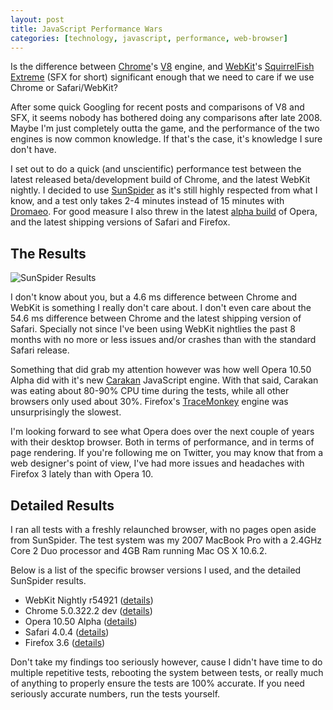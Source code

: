 ```yaml
---
layout: post
title: JavaScript Performance Wars
categories: [technology, javascript, performance, web-browser]
---
```


Is the difference between [Chrome][]'s [V8][] engine, and [WebKit][]'s [SquirrelFish Extreme][sfx] (SFX for short) significant enough that we need to care if we use Chrome or Safari/WebKit?

After some quick Googling for recent posts and comparisons of V8 and SFX, it seems nobody has bothered doing any comparisons after late 2008. Maybe I'm just completely outta the game, and the performance of the two engines is now common knowledge. If that's the case, it's knowledge I sure don't have.

I set out to do a quick (and unscientific) performance test between the latest released beta/development build of Chrome, and the latest WebKit nightly. I decided to use [SunSpider][] as it's still highly respected from what I know, and a test only takes 2-4 minutes instead of 15 minutes with [Dromaeo][]. For good measure I also threw in the latest [alpha build][opera] of Opera, and the latest shipping versions of Safari and Firefox.

## The Results

<p class="thumbs">
    <img src="http://files.jimeh.me/.blog/javascript_wars-20100219-195711.png" alt="SunSpider Results" />
</p>

I don't know about you, but a 4.6 ms difference between Chrome and WebKit is something I really don't care about. I don't even care about the 54.6 ms difference between Chrome and the latest shipping version of Safari. Specially not since I've been using WebKit nightlies the past 8 months with no more or less issues and/or crashes than with the standard Safari release.

Something that did grab my attention however was how well Opera 10.50 Alpha did with it's new [Carakan][] JavaScript engine. With that said, Carakan was eating about 80-90% CPU time during the tests, while all other browsers only used about 30%. Firefox's [TraceMonkey][] engine was unsurprisingly the slowest.

I'm looking forward to see what Opera does over the next couple of years with their desktop browser. Both in terms of performance, and in terms of page rendering. If you're following me on Twitter, you may know that from a web designer's point of view, I've had more issues and headaches with Firefox 3 lately than with Opera 10.

## Detailed Results

I ran all tests with a freshly relaunched browser, with no pages open aside from SunSpider. The test system was my 2007 MacBook Pro with a 2.4GHz Core 2 Duo processor and 4GB Ram running Mac OS X 10.6.2.

Below is a list of the specific browser versions I used, and the detailed SunSpider results.

* WebKit Nightly r54921 ([details][webkit-results])
* Chrome 5.0.322.2 dev ([details][chrome-results])
* Opera 10.50 Alpha ([details][operaa-results])
* Safari 4.0.4 ([details][safari-results])
* Firefox 3.6 ([details][firefox-results])

Don't take my findings too seriously however, cause I didn't have time to do multiple repetitive tests, rebooting the system between tests, or really much of anything to properly ensure the tests are 100% accurate. If you need seriously accurate numbers, run the tests yourself.


[v8]: http://code.google.com/p/v8/
[sfx]: http://webkit.org/blog/214/introducing-squirrelfish-extreme/
[carakan]: http://my.opera.com/core/blog/2009/12/22/carakan-revisited
[tracemonkey]: https://wiki.mozilla.org/JavaScript:TraceMonkey
[chrome]: http://www.google.com/chrome
[webkit]: http://nightly.webkit.org/
[sunspider]: http://www2.webkit.org/perf/sunspider-0.9/sunspider.html
[dromaeo]: http://dromaeo.com/
[opera]: http://my.opera.com/desktopteam/blog/2010/02/11/windows-beta-released-and-more

[webkit-results]: http://www2.webkit.org/perf/sunspider-0.9/sunspider-results.html?%7B%223d-cube%22:%5B19,19,19,18,18%5D,%223d-morph%22:%5B23,23,23,23,23%5D,%223d-raytrace%22:%5B20,20,20,18,18%5D,%22access-binary-trees%22:%5B6,6,5,5,8%5D,%22access-fannkuch%22:%5B21,20,20,20,20%5D,%22access-nbody%22:%5B17,16,15,15,15%5D,%22access-nsieve%22:%5B9,8,7,7,7%5D,%22bitops-3bit-bits-in-byte%22:%5B6,5,5,5,5%5D,%22bitops-bits-in-byte%22:%5B8,8,8,8,8%5D,%22bitops-bitwise-and%22:%5B5,6,5,7,8%5D,%22bitops-nsieve-bits%22:%5B13,15,11,11,11%5D,%22controlflow-recursive%22:%5B5,4,5,5,5%5D,%22crypto-aes%22:%5B15,14,15,14,14%5D,%22crypto-md5%22:%5B7,7,7,7,7%5D,%22crypto-sha1%22:%5B6,7,6,7,6%5D,%22date-format-tofte%22:%5B26,25,25,25,24%5D,%22date-format-xparb%22:%5B24,23,24,23,23%5D,%22math-cordic%22:%5B16,16,16,16,16%5D,%22math-partial-sums%22:%5B24,24,22,23,23%5D,%22math-spectral-norm%22:%5B9,9,10,9,8%5D,%22regexp-dna%22:%5B29,21,22,22,22%5D,%22string-base64%22:%5B19,17,17,18,19%5D,%22string-fasta%22:%5B18,26,26,30,27%5D,%22string-tagcloud%22:%5B38,36,36,36,36%5D,%22string-unpack-code%22:%5B56,56,55,54,55%5D,%22string-validate-input%22:%5B23,25,24,24,23%5D%7D
[chrome-results]: http://www2.webkit.org/perf/sunspider-0.9/sunspider-results.html?%7B%223d-cube%22:%5B34,25,31,22,21%5D,%223d-morph%22:%5B26,23,24,41,24%5D,%223d-raytrace%22:%5B21,19,17,33,21%5D,%22access-binary-trees%22:%5B2,2,2,7,2%5D,%22access-fannkuch%22:%5B16,14,15,18,16%5D,%22access-nbody%22:%5B19,18,18,20,18%5D,%22access-nsieve%22:%5B4,4,4,5,5%5D,%22bitops-3bit-bits-in-byte%22:%5B2,3,3,3,4%5D,%22bitops-bits-in-byte%22:%5B9,8,9,14,10%5D,%22bitops-bitwise-and%22:%5B9,9,9,9,10%5D,%22bitops-nsieve-bits%22:%5B10,13,11,16,11%5D,%22controlflow-recursive%22:%5B2,6,3,4,3%5D,%22crypto-aes%22:%5B9,11,10,19,10%5D,%22crypto-md5%22:%5B9,9,9,9,8%5D,%22crypto-sha1%22:%5B8,8,9,9,8%5D,%22date-format-tofte%22:%5B24,22,23,60,21%5D,%22date-format-xparb%22:%5B22,23,23,22,23%5D,%22math-cordic%22:%5B21,14,15,20,14%5D,%22math-partial-sums%22:%5B23,24,26,33,24%5D,%22math-spectral-norm%22:%5B8,7,10,10,8%5D,%22regexp-dna%22:%5B21,20,22,22,23%5D,%22string-base64%22:%5B14,13,14,20,14%5D,%22string-fasta%22:%5B17,20,17,21,17%5D,%22string-tagcloud%22:%5B41,40,39,54,39%5D,%22string-unpack-code%22:%5B49,49,51,52,47%5D,%22string-validate-input%22:%5B21,20,22,21,22%5D%7D
[operaa-results]: http://www2.webkit.org/perf/sunspider-0.9/sunspider-results.html?%7B%223d-cube%22:%5B19,17,19,17,16%5D,%223d-morph%22:%5B18,18,17,19,19%5D,%223d-raytrace%22:%5B22,22,21,22,21%5D,%22access-binary-trees%22:%5B6,7,6,6,7%5D,%22access-fannkuch%22:%5B19,19,18,20,19%5D,%22access-nbody%22:%5B13,12,12,14,14%5D,%22access-nsieve%22:%5B6,6,8,7,6%5D,%22bitops-3bit-bits-in-byte%22:%5B2,1,2,2,2%5D,%22bitops-bits-in-byte%22:%5B2,2,3,3,2%5D,%22bitops-bitwise-and%22:%5B2,2,2,3,3%5D,%22bitops-nsieve-bits%22:%5B9,9,9,9,10%5D,%22controlflow-recursive%22:%5B4,4,6,5,5%5D,%22crypto-aes%22:%5B18,18,17,17,19%5D,%22crypto-md5%22:%5B7,6,6,6,6%5D,%22crypto-sha1%22:%5B4,3,4,4,5%5D,%22date-format-tofte%22:%5B37,32,32,33,31%5D,%22date-format-xparb%22:%5B40,39,39,42,42%5D,%22math-cordic%22:%5B9,9,8,9,9%5D,%22math-partial-sums%22:%5B17,16,18,17,19%5D,%22math-spectral-norm%22:%5B5,6,6,6,7%5D,%22regexp-dna%22:%5B16,16,16,17,18%5D,%22string-base64%22:%5B21,20,21,21,21%5D,%22string-fasta%22:%5B28,27,30,27,32%5D,%22string-tagcloud%22:%5B53,53,56,50,55%5D,%22string-unpack-code%22:%5B39,42,37,41,41%5D,%22string-validate-input%22:%5B39,41,40,44,44%5D%7D
[safari-results]: http://www2.webkit.org/perf/sunspider-0.9/sunspider-results.html?%7B%223d-cube%22:%5B19,17,18,19,21%5D,%223d-morph%22:%5B26,24,25,24,25%5D,%223d-raytrace%22:%5B20,21,21,21,22%5D,%22access-binary-trees%22:%5B6,6,7,6,6%5D,%22access-fannkuch%22:%5B22,23,22,22,21%5D,%22access-nbody%22:%5B15,16,15,15,15%5D,%22access-nsieve%22:%5B12,11,10,10,10%5D,%22bitops-3bit-bits-in-byte%22:%5B5,5,7,5,5%5D,%22bitops-bits-in-byte%22:%5B10,9,9,8,8%5D,%22bitops-bitwise-and%22:%5B6,7,8,10,7%5D,%22bitops-nsieve-bits%22:%5B13,11,11,11,11%5D,%22controlflow-recursive%22:%5B5,4,7,5,6%5D,%22crypto-aes%22:%5B16,16,19,17,17%5D,%22crypto-md5%22:%5B8,9,11,8,8%5D,%22crypto-sha1%22:%5B7,7,8,7,7%5D,%22date-format-tofte%22:%5B29,29,29,29,31%5D,%22date-format-xparb%22:%5B36,37,38,36,38%5D,%22math-cordic%22:%5B15,15,15,17,14%5D,%22math-partial-sums%22:%5B23,23,23,23,25%5D,%22math-spectral-norm%22:%5B9,9,9,11,9%5D,%22regexp-dna%22:%5B24,23,23,21,24%5D,%22string-base64%22:%5B20,20,21,20,20%5D,%22string-fasta%22:%5B36,37,37,36,36%5D,%22string-tagcloud%22:%5B39,40,39,39,47%5D,%22string-unpack-code%22:%5B53,52,52,52,53%5D,%22string-validate-input%22:%5B34,34,36,35,35%5D%7D
[firefox-results]: http://www2.webkit.org/perf/sunspider-0.9/sunspider-results.html?%7B%223d-cube%22:%5B49,47,48,48,47%5D,%223d-morph%22:%5B27,29,29,29,28%5D,%223d-raytrace%22:%5B69,66,70,70,68%5D,%22access-binary-trees%22:%5B43,43,49,46,44%5D,%22access-fannkuch%22:%5B63,62,63,67,66%5D,%22access-nbody%22:%5B28,34,31,31,29%5D,%22access-nsieve%22:%5B12,13,12,12,13%5D,%22bitops-3bit-bits-in-byte%22:%5B1,1,1,2,1%5D,%22bitops-bits-in-byte%22:%5B9,11,10,11,11%5D,%22bitops-bitwise-and%22:%5B3,3,2,2,3%5D,%22bitops-nsieve-bits%22:%5B25,26,25,24,23%5D,%22controlflow-recursive%22:%5B34,34,34,34,34%5D,%22crypto-aes%22:%5B32,35,31,33,33%5D,%22crypto-md5%22:%5B15,14,14,24,15%5D,%22crypto-sha1%22:%5B8,11,8,9,9%5D,%22date-format-tofte%22:%5B87,88,90,88,88%5D,%22date-format-xparb%22:%5B60,59,58,59,58%5D,%22math-cordic%22:%5B10,10,10,10,9%5D,%22math-partial-sums%22:%5B17,16,16,16,16%5D,%22math-spectral-norm%22:%5B6,6,7,6,7%5D,%22regexp-dna%22:%5B59,59,60,62,62%5D,%22string-base64%22:%5B12,12,12,16,13%5D,%22string-fasta%22:%5B76,77,76,78,78%5D,%22string-tagcloud%22:%5B98,99,100,99,99%5D,%22string-unpack-code%22:%5B110,109,110,110,111%5D,%22string-validate-input%22:%5B32,32,32,31,30%5D%7D
